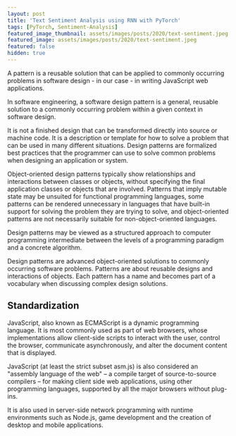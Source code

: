 ```yaml
---
layout: post
title: 'Text Sentiment Analysis using RNN with PyTorch'
tags: [PyTorch, Sentiment-Analysis]
featured_image_thumbnail: assets/images/posts/2020/text-sentiment.jpeg
featured_image: assets/images/posts/2020/text-sentiment.jpeg
featured: false
hidden: true
---
```


A pattern is a reusable solution that can be applied to commonly occurring problems in software design - in our case - in writing JavaScript web applications.

In software engineering, a software design pattern is a general, reusable solution to a commonly occurring problem within a given context in software design.

It is not a finished design that can be transformed directly into source or machine code. It is a description or template for how to solve a problem that can be used in many different situations. Design patterns are formalized best practices that the programmer can use to solve common problems when designing an application or system.

Object-oriented design patterns typically show relationships and interactions between classes or objects, without specifying the final application classes or objects that are involved. Patterns that imply mutable state may be unsuited for functional programming languages, some patterns can be rendered unnecessary in languages that have built-in support for solving the problem they are trying to solve, and object-oriented patterns are not necessarily suitable for non-object-oriented languages.

Design patterns may be viewed as a structured approach to computer programming intermediate between the levels of a programming paradigm and a concrete algorithm.

Design patterns are advanced object-oriented solutions to commonly occurring software problems. Patterns are about reusable designs and interactions of objects. Each pattern has a name and becomes part of a vocabulary when discussing complex design solutions.

## Standardization

JavaScript, also known as ECMAScript is a dynamic programming language. It is most commonly used as part of web browsers, whose implementations allow client-side scripts to interact with the user, control the browser, communicate asynchronously, and alter the document content that is displayed.

JavaScript (at least the strict subset asm.js) is also considered an "assembly language of the web" – a compile target of source-to-source compilers – for making client side web applications, using other programming languages, supported by all the major browsers without plug-ins.

It is also used in server-side network programming with runtime environments such as Node.js, game development and the creation of desktop and mobile applications.
